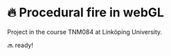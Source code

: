 🔥 Procedural fire in webGL
==========

Project in the course TNM084 at Linköping University. 

🔜 ready!
